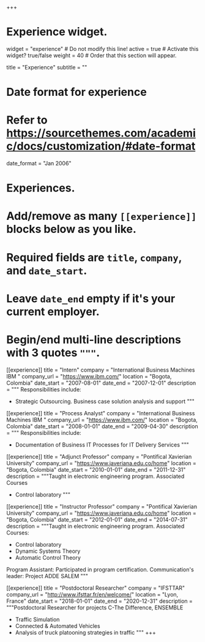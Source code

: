 +++
# Experience widget.
widget = "experience"  # Do not modify this line!
active = true  # Activate this widget? true/false
weight = 40  # Order that this section will appear.

title = "Experience"
subtitle = ""

# Date format for experience
#   Refer to https://sourcethemes.com/academic/docs/customization/#date-format
date_format = "Jan 2006"

# Experiences.
#   Add/remove as many `[[experience]]` blocks below as you like.
#   Required fields are `title`, `company`, and `date_start`.
#   Leave `date_end` empty if it's your current employer.
#   Begin/end multi-line descriptions with 3 quotes `"""`.

[[experience]]
  title = "Intern"
  company = "International Business Machines IBM "
  company_url = "https://www.ibm.com/"
  location = "Bogota, Colombia"
  date_start = "2007-08-01"
  date_end = "2007-12-01"
  description = """
  Responsibilities include:
  
  * Strategic Outsourcing.  Business case solution analysis and support 
  """


[[experience]]
  title = "Process Analyst"
  company = "International Business Machines IBM "
  company_url = "https://www.ibm.com/"
  location = "Bogota, Colombia"
  date_start = "2008-01-01"
  date_end = "2009-04-30"
  description = """
  Responsibilities include:
  
  * Documentation of Business IT Processes for IT Delivery Services
  """

[[experience]]
  title = "Adjunct Professor"
  company = "Pontifical Xavierian University"
  company_url = "https://www.javeriana.edu.co/home"
  location = "Bogota, Colombia"
  date_start = "2010-01-01"
  date_end = "2011-12-31"
  description = """Taught in electronic engineering program. Associated Courses

  * Control laboratory 
  """

[[experience]]
  title = "Instructor Professor"
  company = "Pontifical Xavierian University"
  company_url = "https://www.javeriana.edu.co/home"
  location = "Bogota, Colombia"
  date_start = "2012-01-01"
  date_end = "2014-07-31"
  description = """Taught in electronic engineering program. Associated Courses:

  * Control laboratory 
  * Dynamic Systems Theory
  * Automatic Control Theory

  Program Assistant: Participated in program certification. 
  Communication's leader: Project ADDE SALEM
  """
  
[[experience]]
  title = "Postdoctoral Researcher"
  company = "IFSTTAR"
  company_url = "http://www.ifsttar.fr/en/welcome/"
  location = "Lyon, France"
  date_start = "2018-01-01"
  date_end = "2020-12-31"
  description = """Postdoctoral Researcher for projects C-The Difference, ENSEMBLE

  * Traffic Simulation 
  * Connected & Automated Vehicles 
  * Analysis of truck platooning strategies in traffic
  """
+++
